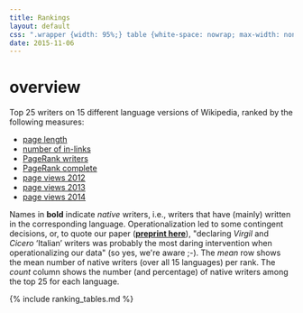 ```yaml
---
title: Rankings
layout: default
css: ".wrapper {width: 95%;} table {white-space: nowrap; max-width: none; width: auto;} .table-overflow {overflow: auto;margin-bottom: 2em;}"
date: 2015-11-06
---
```


# overview

Top 25 writers on 15 different language versions of Wikipedia, ranked by the following measures:

- [page length](#page-length)
- [number of in-links](#number-of-in-links)
- [PageRank writers](#pagerank-writers)
- [PageRank complete](#pagerank-complete)
- [page views 2012](#page-views-2012)
- [page views 2013](#page-views-2013)
- [page views 2014](#page-views-2014)

Names in **bold** indicate *native* writers, i.e., writers that have
(mainly) written in the corresponding language. Operationalization
led to some contingent decisions, or, to quote our paper
(**[preprint here](https://arxiv.org/abs/1701.00991)**),
"declaring *Virgil* and *Cicero* ‘Italian’ writers was probably the
most daring intervention when operationalizing our data"
(so yes, we're aware ;-). The *mean* row shows
the mean number of native writers (over all 15 languages) per
rank. The *count* column shows the number (and percentage) of native
writers among the top 25 for each language.

{% include ranking_tables.md %}

